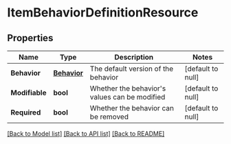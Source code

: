 # ItemBehaviorDefinitionResource

## Properties
Name | Type | Description | Notes
------------ | ------------- | ------------- | -------------
**Behavior** | [**Behavior**](Behavior.md) | The default version of the behavior | [default to null]
**Modifiable** | **bool** | Whether the behavior&#39;s values can be modified | [default to null]
**Required** | **bool** | Whether the behavior can be removed | [default to null]

[[Back to Model list]](../README.md#documentation-for-models) [[Back to API list]](../README.md#documentation-for-api-endpoints) [[Back to README]](../README.md)


